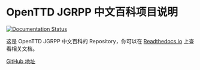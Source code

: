 # OpenTTD JGRPP 中文百科项目说明

[![Documentation Status](https://readthedocs.org/projects/jgrzh/badge/?version=latest)](https://ottdzh.readthedocs.io/projects/jgrpp/latest/?badge=latest)

这是 OpenTTD JGRPP 中文百科的 Repository，你可以在 [Readthedocs.io](https://ottdzh.readthedocs.io/projects/jgrpp) 上查看相关文档。

[GitHub 地址](https://github.com/wensimehrp/jgrpp-wiki)
